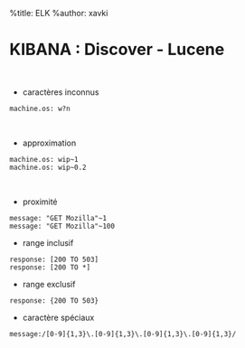 %title: ELK
%author: xavki


# KIBANA : Discover - Lucene

<br>


* caractères inconnus

```
machine.os: w?n
```


<br>


* approximation

```
machine.os: wip~1
machine.os: wip~0.2
```

<br>


* proximité

```
message: "GET Mozilla"~1
message: "GET Mozilla"~100
```

* range inclusif

```
response: [200 TO 503]
response: [200 TO *]
```

* range exclusif

```
response: {200 TO 503}
```

* caractère spéciaux

```
message:/[0-9]{1,3}\.[0-9]{1,3}\.[0-9]{1,3}\.[0-9]{1,3}/
```


